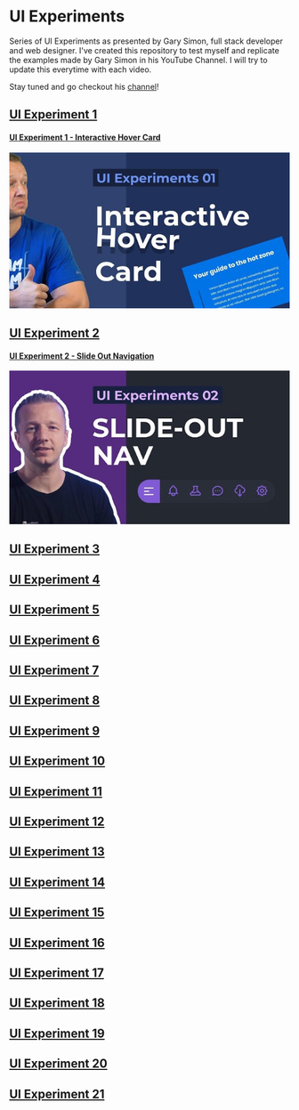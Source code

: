 # UI Experiments
Series of UI Experiments as presented by Gary Simon, full stack developer and web designer.
I've created this repository to test myself and replicate the examples made by Gary Simon in his YouTube Channel.
I will try to update this everytime with each video.

Stay tuned and go checkout his [channel](https://www.youtube.com/channel/UCVyRiMvfUNMA1UPlDPzG5Ow)!

## [UI Experiment 1](https://frappaaa.github.io/ui-experiments/UI01)
#### [UI Experiment 1 - Interactive Hover Card](https://github.com/frappaaa/ui-experiments/tree/main/UI01-interactive_hover_card)
[![Video of Gary Simon doing the UI Experiment 1](https://github.com/frappaaa/ui-experiments/blob/main/img/uiEx1.jpg)](https://www.youtube.com/embed/a821gLAdLAU)

## [UI Experiment 2](https://frappaaa.github.io/ui-experiments/UI02)
#### [UI Experiment 2 - Slide Out Navigation](https://github.com/frappaaa/ui-experiments/tree/main/UI02-slide_out_navigation)
[![Video of Gary Simon doing the UI Experiment 2](https://github.com/frappaaa/ui-experiments/blob/main/img/uiEx2.jpg)](https://www.youtube.com/embed/n4_s0DpiHjQ)

## [UI Experiment 3](https://frappaaa.github.io/ui-experiments/UI03)

## [UI Experiment 4](https://frappaaa.github.io/ui-experiments/UI04)

## [UI Experiment 5](https://frappaaa.github.io/ui-experiments/UI05)

## [UI Experiment 6](https://frappaaa.github.io/ui-experiments/UI06)

## [UI Experiment 7](https://frappaaa.github.io/ui-experiments/UI07)

## [UI Experiment 8](https://frappaaa.github.io/ui-experiments/UI08)

## [UI Experiment 9](https://frappaaa.github.io/ui-experiments/UI09)

## [UI Experiment 10](https://frappaaa.github.io/ui-experiments/UI10)

## [UI Experiment 11](https://frappaaa.github.io/ui-experiments/UI11)

## [UI Experiment 12](https://frappaaa.github.io/ui-experiments/UI12)

## [UI Experiment 13](https://frappaaa.github.io/ui-experiments/UI13)

## [UI Experiment 14](https://frappaaa.github.io/ui-experiments/UI14)

## [UI Experiment 15](https://frappaaa.github.io/ui-experiments/UI15)

## [UI Experiment 16](https://frappaaa.github.io/ui-experiments/UI16)

## [UI Experiment 17](https://frappaaa.github.io/ui-experiments/UI17)
## [UI Experiment 18](https://frappaaa.github.io/ui-experiments/UI18)

## [UI Experiment 19](https://frappaaa.github.io/ui-experiments/UI19)
## [UI Experiment 20](https://frappaaa.github.io/ui-experiments/UI20)

## [UI Experiment 21](https://frappaaa.github.io/ui-experiments/UI21)
